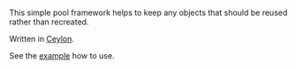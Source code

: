 This simple pool framework helps to keep any objects that should be reused rather than recreated.

Written in [Ceylon](https://ceylon-lang.org).

See the [example](tree/master/source/com/github/kopilov/abstractpool/example) how to use.
